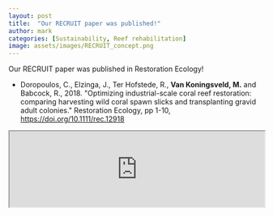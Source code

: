 ```yaml
---
layout: post
title:  "Our RECRUIT paper was published!"
author: mark
categories: [Sustainability, Reef rehabilitation]
image: assets/images/RECRUIT_concept.png
---
```

Our RECRUIT paper was published in Restoration Ecology!

<ul>
  <li>Doropoulos, C., Elzinga, J., Ter Hofstede, R., <b>Van Koningsveld, M.</b> and Babcock, R., 2018. "Optimizing industrial-scale coral reef restoration: comparing harvesting wild coral spawn slicks and transplanting gravid adult colonies." Restoration Ecology, pp 1-10, <a href="https://doi.org/10.1111/rec.12918">https://doi.org/10.1111/rec.12918</a></li>
</ul>

<iframe width="100%" height="auto" src="https://vimeo.com/312848060">
</iframe>